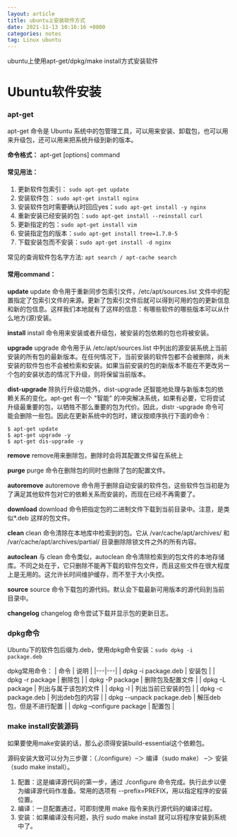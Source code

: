 ```yaml
---
layout: article
title: ubuntu上安装软件方式
date: 2021-11-13 10:16:16 +0800
categories: notes
tag: Linux ubuntu
---
```

ubuntu上使用apt-get/dpkg/make install方式安装软件
<!--more-->


# Ubuntu软件安装
### apt-get
apt-get 命令是 Ubuntu 系统中的包管理工具，可以用来安装、卸载包，也可以用来升级包，还可以用来把系统升级到新的版本。
  
**命令格式：**
apt-get [options] command

#### 常见用法：
1. 更新软件包索引： `sudo apt-get update`
2. 安装软件包： `sudo apt-get install nginx`
3. 安装软件包时需要确认时回应yes：`sudo apt-get install -y nginx`
4. 重新安装已经安装的包：`sudo apt-get install --reinstall curl`
5. 更新指定的包：`sudo apt-get install vim`
6. 安装指定包的版本：`sudo apt-get install tree=1.7.0-5`
7. 下载安装包而不安装：`sudo apt-get install -d nginx`

常见的查询软件包名字方法: `apt search / apt-cache search` 


#### 常用command：

**update**
update 命令用于重新同步包索引文件，/etc/apt/sources.list 文件中的配置指定了包索引文件的来源。更新了包索引文件后就可以得到可用的包的更新信息和新的包信息。这样我们本地就有了这样的信息：有哪些软件的哪些版本可以从什么地方(源)安装。

**install**
install 命令用来安装或者升级包，被安装的包依赖的包也将被安装。

**upgrade**
upgrade 命令用于从 /etc/apt/sources.list 中列出的源安装系统上当前安装的所有包的最新版本。在任何情况下，当前安装的软件包都不会被删除，尚未安装的软件包也不会被检索和安装。如果当前安装的包的新版本不能在不更改另一个包的安装状态的情况下升级，则将保留当前版本。

**dist-upgrade**
除执行升级功能外，dist-upgrade 还智能地处理与新版本包的依赖关系的变化。apt-get 有一个 "智能" 的冲突解决系统，如果有必要，它将尝试升级最重要的包，以牺牲不那么重要的包为代价。因此，distr -upgrade 命令可能会删除一些包。因此在更新系统中的包时，建议按顺序执行下面的命令：
```shell
$ apt-get update
$ apt-get upgrade -y
$ apt-get dis-upgrade -y
```
**remove**
remove用来删除包，删除时会将其配置文件留在系统上

**purge**
purge 命令在删除包的同时也删除了包的配置文件。

**autoremove**
autoremove 命令用于删除自动安装的软件包，这些软件包当初是为了满足其他软件包对它的依赖关系而安装的，而现在已经不再需要了。

**download**
download 命令把指定包的二进制文件下载到当前目录中。注意，是类似*.deb 这样的包文件。

**clean**
clean 命令清除在本地库中检索到的包。它从 /var/cache/apt/archives/ 和 /var/cache/apt/archives/partial/ 目录删除除锁文件之外的所有内容。

**autoclean**
与 clean 命令类似，autoclean 命令清除检索到的包文件的本地存储库。不同之处在于，它只删除不能再下载的软件包文件，而且这些文件在很大程度上是无用的。这允许长时间维护缓存，而不至于大小失控。

**source**
source 命令下载包的源代码。默认会下载最新可用版本的源代码到当前目录中。

**changelog**
changelog 命令尝试下载并显示包的更新日志。


### dpkg命令
Ubuntu下的软件包后缀为.deb，使用dpkg命令安装：`sudo dpkg -i package.deb`

dpkg常用命令：
| 命令 | 说明 |
|---|---|
| dpkg -i package.deb | 安装包 |
| dpkg -r package | 删除包 |
| dpkg -P package | 删除包及配置文件 |
| dpkg -L package | 列出与属于该包的文件 |
| dpkg -l | 列出当前已安装的包 |
| dpkg -c package.deb | 列出deb包的内容 |
| dpkg --unpack package.deb | 解压deb包，但是不进行配置 |
| dpkg –configure package | 配置包 |


### make install安装源码
如果要使用make安装的话，那么必须得安装build-essential这个依赖包。  

源码安装大致可以分为三步骤：（./configure）–＞ 编译（sudo make） –＞ 安装（sudo make install）。
1. 配置：这是编译源代码的第一步，通过 ./configure 命令完成。执行此步以便为编译源代码作准备。常用的选项有 --prefix=PREFIX，用以指定程序的安装位置。  
2. 编译：一旦配置通过，可即刻使用 make 指令来执行源代码的编译过程。  
3. 安装：如果编译没有问题，执行 sudo make install 就可以将程序安装到系统中了。
